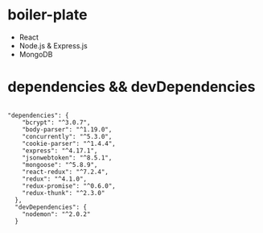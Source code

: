 # boiler-plate

* React  
* Node.js & Express.js  
* MongoDB

# dependencies && devDependencies
<pre><code>
"dependencies": {  
    "bcrypt": "^3.0.7",  
    "body-parser": "^1.19.0",  
    "concurrently": "^5.3.0",  
    "cookie-parser": "^1.4.4",  
    "express": "^4.17.1",  
    "jsonwebtoken": "^8.5.1",  
    "mongoose": "^5.8.9",  
    "react-redux": "^7.2.4",  
    "redux": "^4.1.0",  
    "redux-promise": "^0.6.0",  
    "redux-thunk": "^2.3.0"  
  },  
  "devDependencies": {  
    "nodemon": "^2.0.2"  
  }  
 </code></pre>
